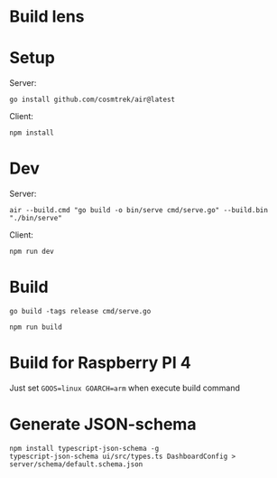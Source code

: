 # Build lens

# Setup
Server:
```console
go install github.com/cosmtrek/air@latest
```

Client:
```console
npm install
```

# Dev

Server:
```console
air --build.cmd "go build -o bin/serve cmd/serve.go" --build.bin "./bin/serve"
```

Client:
```console
npm run dev
```

# Build

```console
go build -tags release cmd/serve.go
```

```console
npm run build
```

# Build for Raspberry PI 4
Just set `GOOS=linux GOARCH=arm` when execute build command

# Generate JSON-schema

```console
npm install typescript-json-schema -g
typescript-json-schema ui/src/types.ts DashboardConfig > server/schema/default.schema.json
```
